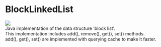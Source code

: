 # BlockLinkedList
[![](https://jitpack.io/v/Rosemoe/BlockLinkedList.svg)](https://jitpack.io/#Rosemoe/BlockLinkedList)   
Java implementation of the data structure 'block list'.   
This implementation includes add(), remove(), get(), set() methods.    
add(), get(), set() are implemented with querying cache to make it faster.